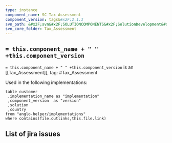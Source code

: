 ```yaml
---
type: instance
component_name: SC Tax Assessment
component_version: tags&#x2F;2.1.3
svn_path: &#x2F;svn&#x2F;SOLUTIONCOMPONENTS&#x2F;SolutionDevelopment&#x2F;Tax_Assessment
svn_core_folder: Tax_Assessment
---
```


## `= this.component_name + " " +this.component_version`

`= this.component_name + " " +this.component_version` is an [[Tax_Assessment]],
tag: #Tax_Assessment

Used in the following implementations:
```dataview
table customer
 ,implementation_name as "implementation"
 ,component_version  as "version"
 ,solution
 ,country  
from "anglo-helper/implementations"
where contains(file.outlinks,this.file.link)
```


## List of jira issues
